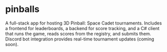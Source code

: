 # pinballs
A full-stack app for hosting 3D Pinball: Space Cadet tournaments. Includes a frontend for leaderboards, a backend for score tracking, and a C# client that runs the game, reads scores from the registry, and submits them. Discord bot integration provides real-time tournament updates (coming soon).
